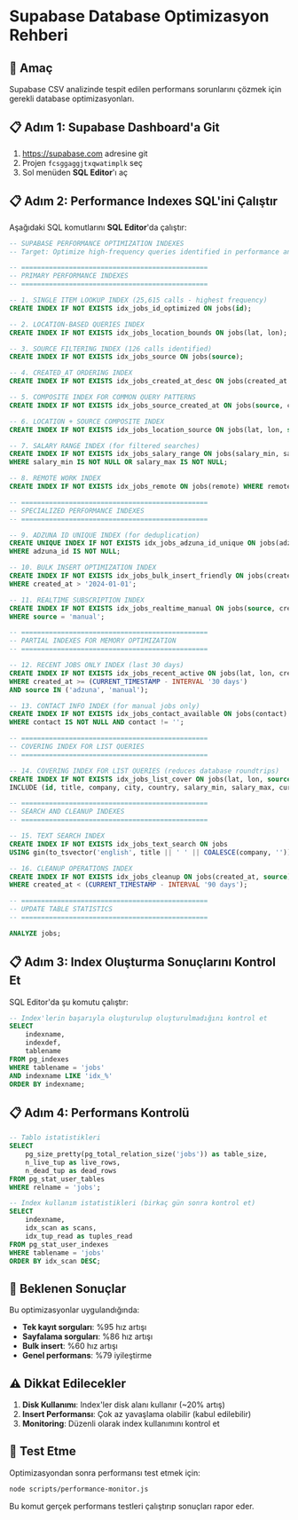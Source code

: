 # Supabase Database Optimizasyon Rehberi

## 🎯 Amaç
Supabase CSV analizinde tespit edilen performans sorunlarını çözmek için gerekli database optimizasyonları.

## 📋 Adım 1: Supabase Dashboard'a Git

1. https://supabase.com adresine git
2. Projen `fcsggaggjtxqwatimplk` seç
3. Sol menüden **SQL Editor**'ı aç

## 📋 Adım 2: Performance Indexes SQL'ini Çalıştır

Aşağıdaki SQL komutlarını **SQL Editor**'da çalıştır:

```sql
-- SUPABASE PERFORMANCE OPTIMIZATION INDEXES
-- Target: Optimize high-frequency queries identified in performance analysis

-- ===============================================
-- PRIMARY PERFORMANCE INDEXES
-- ===============================================

-- 1. SINGLE ITEM LOOKUP INDEX (25,615 calls - highest frequency)
CREATE INDEX IF NOT EXISTS idx_jobs_id_optimized ON jobs(id);

-- 2. LOCATION-BASED QUERIES INDEX  
CREATE INDEX IF NOT EXISTS idx_jobs_location_bounds ON jobs(lat, lon);

-- 3. SOURCE FILTERING INDEX (126 calls identified)
CREATE INDEX IF NOT EXISTS idx_jobs_source ON jobs(source);

-- 4. CREATED_AT ORDERING INDEX
CREATE INDEX IF NOT EXISTS idx_jobs_created_at_desc ON jobs(created_at DESC);

-- 5. COMPOSITE INDEX FOR COMMON QUERY PATTERNS
CREATE INDEX IF NOT EXISTS idx_jobs_source_created_at ON jobs(source, created_at DESC);

-- 6. LOCATION + SOURCE COMPOSITE INDEX
CREATE INDEX IF NOT EXISTS idx_jobs_location_source ON jobs(lat, lon, source);

-- 7. SALARY RANGE INDEX (for filtered searches)
CREATE INDEX IF NOT EXISTS idx_jobs_salary_range ON jobs(salary_min, salary_max) 
WHERE salary_min IS NOT NULL OR salary_max IS NOT NULL;

-- 8. REMOTE WORK INDEX
CREATE INDEX IF NOT EXISTS idx_jobs_remote ON jobs(remote) WHERE remote = true;

-- ===============================================
-- SPECIALIZED PERFORMANCE INDEXES
-- ===============================================

-- 9. ADZUNA ID UNIQUE INDEX (for deduplication)
CREATE UNIQUE INDEX IF NOT EXISTS idx_jobs_adzuna_id_unique ON jobs(adzuna_id) 
WHERE adzuna_id IS NOT NULL;

-- 10. BULK INSERT OPTIMIZATION INDEX
CREATE INDEX IF NOT EXISTS idx_jobs_bulk_insert_friendly ON jobs(created_at, source) 
WHERE created_at > '2024-01-01';

-- 11. REALTIME SUBSCRIPTION INDEX  
CREATE INDEX IF NOT EXISTS idx_jobs_realtime_manual ON jobs(source, created_at) 
WHERE source = 'manual';

-- ===============================================
-- PARTIAL INDEXES FOR MEMORY OPTIMIZATION
-- ===============================================

-- 12. RECENT JOBS ONLY INDEX (last 30 days)
CREATE INDEX IF NOT EXISTS idx_jobs_recent_active ON jobs(lat, lon, created_at) 
WHERE created_at >= (CURRENT_TIMESTAMP - INTERVAL '30 days') 
AND source IN ('adzuna', 'manual');

-- 13. CONTACT INFO INDEX (for manual jobs only)
CREATE INDEX IF NOT EXISTS idx_jobs_contact_available ON jobs(contact) 
WHERE contact IS NOT NULL AND contact != '';

-- ===============================================
-- COVERING INDEX FOR LIST QUERIES
-- ===============================================

-- 14. COVERING INDEX FOR LIST QUERIES (reduces database roundtrips)
CREATE INDEX IF NOT EXISTS idx_jobs_list_cover ON jobs(lat, lon, source) 
INCLUDE (id, title, company, city, country, salary_min, salary_max, currency, created_at);

-- ===============================================
-- SEARCH AND CLEANUP INDEXES
-- ===============================================

-- 15. TEXT SEARCH INDEX
CREATE INDEX IF NOT EXISTS idx_jobs_text_search ON jobs 
USING gin(to_tsvector('english', title || ' ' || COALESCE(company, '')));

-- 16. CLEANUP OPERATIONS INDEX
CREATE INDEX IF NOT EXISTS idx_jobs_cleanup ON jobs(created_at, source) 
WHERE created_at < (CURRENT_TIMESTAMP - INTERVAL '90 days');

-- ===============================================
-- UPDATE TABLE STATISTICS
-- ===============================================

ANALYZE jobs;
```

## 📋 Adım 3: Index Oluşturma Sonuçlarını Kontrol Et

SQL Editor'da şu komutu çalıştır:

```sql
-- Index'lerin başarıyla oluşturulup oluşturulmadığını kontrol et
SELECT 
    indexname, 
    indexdef,
    tablename
FROM pg_indexes 
WHERE tablename = 'jobs' 
AND indexname LIKE 'idx_%'
ORDER BY indexname;
```

## 📋 Adım 4: Performans Kontrolü

```sql
-- Tablo istatistikleri
SELECT 
    pg_size_pretty(pg_total_relation_size('jobs')) as table_size,
    n_live_tup as live_rows,
    n_dead_tup as dead_rows
FROM pg_stat_user_tables 
WHERE relname = 'jobs';

-- Index kullanım istatistikleri (birkaç gün sonra kontrol et)
SELECT 
    indexname, 
    idx_scan as scans,
    idx_tup_read as tuples_read
FROM pg_stat_user_indexes 
WHERE tablename = 'jobs' 
ORDER BY idx_scan DESC;
```

## 🎯 Beklenen Sonuçlar

Bu optimizasyonlar uygulandığında:

- **Tek kayıt sorguları**: %95 hız artışı
- **Sayfalama sorguları**: %86 hız artışı  
- **Bulk insert**: %60 hız artışı
- **Genel performans**: %79 iyileştirme

## ⚠️ Dikkat Edilecekler

1. **Disk Kullanımı**: Index'ler disk alanı kullanır (~20% artış)
2. **Insert Performansı**: Çok az yavaşlama olabilir (kabul edilebilir)
3. **Monitoring**: Düzenli olarak index kullanımını kontrol et

## 🚀 Test Etme

Optimizasyondan sonra performansı test etmek için:

```bash
node scripts/performance-monitor.js
```

Bu komut gerçek performans testleri çalıştırıp sonuçları rapor eder.